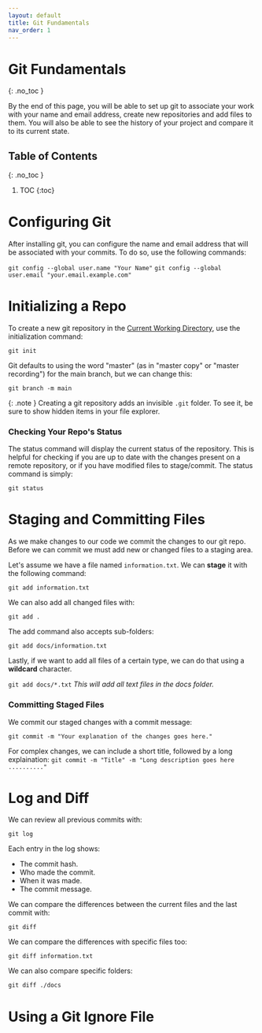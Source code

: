 ```yaml
---
layout: default
title: Git Fundamentals
nav_order: 1
---
```


<!-- prettier-ignore-start -->
# Git Fundamentals
{: .no_toc }

By the end of this page, you will be able to set up git to associate your work with your name and email address, create new repositories and add files to them. You will also be able to see the history of your project and compare it to its current state.

## Table of Contents
{: .no_toc }

1. TOC
{:toc}

# Configuring Git

After installing git, you can configure the name and email address that will be associated with your commits.
To do so, use the following commands:

`git config --global user.name "Your Name"`
`git config --global user.email "your.email.example.com"`

# Initializing a Repo

To create a new git repository in the [Current Working Directory], use the initialization command:

`git init`

Git defaults to using the word "master" (as in "master copy" or "master recording") for
the main branch, but we can change this:

`git branch -m main`

{: .note }
Creating a git repository adds an invisible `.git` folder. To see it, be sure to show hidden items in your file explorer.

### Checking Your Repo's Status

The status command will display the current status of the repository. This is helpful for checking if you are up to date with the changes present on a remote repository, or if you have modified files to stage/commit. The status command is simply:

`git status`

# Staging and Committing Files

As we make changes to our code we commit the changes to our git repo.
Before we can commit we must add new or changed files to a staging area.

Let's assume we have a file named `information.txt`.
We can **stage** it with the following command:

`git add information.txt`

We can also add all changed files with:

`git add .`

The add command also accepts sub-folders:

`git add docs/information.txt`

Lastly, if we want to add all files of a certain type, we can do that using a **wildcard** character.

`git add docs/*.txt`
*This will add all text files in the docs folder.*

### Committing Staged Files

We commit our staged changes with a commit message:

`git commit -m "Your explanation of the changes goes here."`

For complex changes, we can include a short title, followed by a long explaination:
`git commit -m "Title" -m "Long description goes here .........."`

# Log and Diff

We can review all previous commits with:

`git log`

Each entry in the log shows:
- The commit hash.
- Who made the commit.
- When it was made.
- The commit message.

We can compare the differences between the current files and the last commit with:

`git diff`

We can compare the differences with specific files too:

`git diff information.txt`

We can also compare specific folders:

`git diff ./docs`

# Using a Git Ignore File

<!-- prettier-ignore-end -->

[Current Working Directory]: https://hpc.nmsu.edu/onboarding/linux/commands/cd/#:~:text=The%20current%20working%20directory%20is,stands%20for%20Print%20Working%20Directory.&text=The%20name%20of%20the%20current,directory%20in%20the%20absolute%20path.